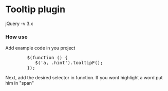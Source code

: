 <h1>Tooltip plugin</h1>
<p>jQuery -v 3.x</p>

<h3>How use</h3>
<p>Add example code in you project</p>
<pre>
        $(function () {
           $('a, .hint').tooltipF();
        });
</pre>
<p>Next, add the desired selector in function. If you wont highlight a word put him in "span"</p>